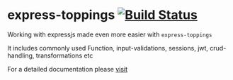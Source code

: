 # express-toppings [![Build Status](https://travis-ci.org/AkashBabu/express-toppings.svg?branch=master)](https://travis-ci.org/AkashBabu/express-toppings)

Working with expressjs made even more easier with `express-toppings`

It includes commonly used Function, input-validations, sessions, jwt, crud-handling, transformations etc

For a detailed documentation please [visit](https://akashbabu.github.io/express-toppings/)